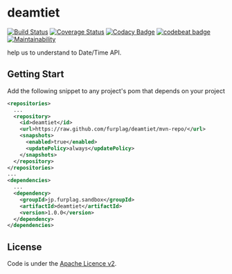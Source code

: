 # deamtiet

[![Build Status](https://travis-ci.org/furplag/deamtiet.svg?branch=master)](https://travis-ci.org/furplag/deamtiet)
[![Coverage Status](https://coveralls.io/repos/github/furplag/deamtiet/badge.svg?branch=master)](https://coveralls.io/github/furplag/deamtiet?branch=master)
[![Codacy Badge](https://api.codacy.com/project/badge/Grade/8781854d4e3749f191534807cf439b73)](https://www.codacy.com/app/furplag/deamtiet?utm_source=github.com&amp;utm_medium=referral&amp;utm_content=furplag/deamtiet&amp;utm_campaign=Badge_Grade)
[![codebeat badge](https://codebeat.co/badges/6968e429-1aae-464e-aba1-f2f6188d8be5)](https://codebeat.co/projects/github-com-furplag-deamtiet-master)
[![Maintainability](https://api.codeclimate.com/v1/badges/493de3dfa357cfe5507f/maintainability)](https://codeclimate.com/github/furplag/deamtiet/maintainability)

help us to understand to Date/Time API.

## Getting Start
Add the following snippet to any project's pom that depends on your project
```xml
<repositories>
  ...
  <repository>
    <id>deamtiet</id>
    <url>https://raw.github.com/furplag/deamtiet/mvn-repo/</url>
    <snapshots>
      <enabled>true</enabled>
      <updatePolicy>always</updatePolicy>
    </snapshots>
  </repository>
</repositories>
...
<dependencies>
  ...
  <dependency>
    <groupId>jp.furplag.sandbox</groupId>
    <artifactId>deamtiet</artifactId>
    <version>1.0.0</version>
  </dependency>
</dependencies>
```

## License
Code is under the [Apache Licence v2](LICENCE).
